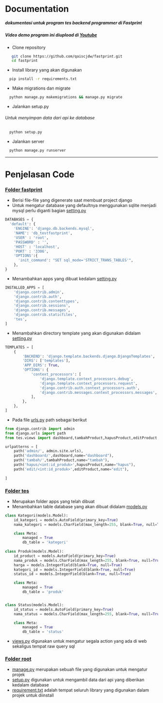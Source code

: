 # **Documentation**
##### dokumentasi untuk program tes backend programmer di Fastprint
##### Video demo program ini diupload di [Youtube](https://youtu.be/ukXaaESyJ6M)
* Clone repository
```bash
   git clone https://github.com/qaiscjdw/fastprint.git
   cd fastprint
```
* Install library yang akan digunakan
```bash
  pip install -r requirements.txt 
```

* Make migrations dan migrate
```bash
  python manage.py makemigrations && manage.py migrate
```

* Jalankan setup.py
###### Untuk menyimpan data dari api ke database ######
```bash
  python setup.py
```

* Jalankan server
```bash
  python manage.py runserver
```
---
# **Penjelasan Code**
### [Folder fastprint](https://github.com/qaiscjdw/fastprint/tree/main/fastprint)
* Berisi file-file yang digenerate saat membuat project django
* Untuk mengatur database yang defaultnya menggunakan sqlite menjadi mysql perlu diganti bagian [setting.py](https://github.com/qaiscjdw/fastprint/blob/main/fastprint/settings.py)

```python
DATABASES = {
  'default': {
    'ENGINE': 'django.db.backends.mysql',
    'NAME': 'db_testfastprint',
    'USER' : 'root',
    'PASSWORD' : '',
    'HOST' : 'localhost',
    'PORT' : '3306',
    'OPTIONS':{
      'init_command': "SET sql_mode='STRICT_TRANS_TABLES'",
    },
}
```
* Menambahkan apps yang dibuat kedalam [setting.py](https://github.com/qaiscjdw/fastprint/blob/main/fastprint/settings.py)
```python
INSTALLED_APPS = [
    'django.contrib.admin',
    'django.contrib.auth',
    'django.contrib.contenttypes',
    'django.contrib.sessions',
    'django.contrib.messages',
    'django.contrib.staticfiles',
    'tes',
]
```
* Menambahkan directory template yang akan digunakan didalam [setting.py](https://github.com/qaiscjdw/fastprint/blob/main/fastprint/settings.py)
```python
TEMPLATES = [
    {
        'BACKEND': 'django.template.backends.django.DjangoTemplates',
        'DIRS': ['templates'],
        'APP_DIRS': True,
        'OPTIONS': {
            'context_processors': [
                'django.template.context_processors.debug',
                'django.template.context_processors.request',
                'django.contrib.auth.context_processors.auth',
                'django.contrib.messages.context_processors.messages',
            ],
        },
    },
]
```
* Pada file [urls.py](https://github.com/qaiscjdw/fastprint/blob/main/fastprint/urls.py) path sebagai berikut
```python
from django.contrib import admin
from django.urls import path
from tes.views import dashboard,tambahProduct,hapusProduct,editProduct

urlpatterns = [
    path('admin/', admin.site.urls),
    path('dashboard/',dashboard,name="dashboard"),
    path('tambah/',tambahProduct,name="tambah"),
    path('hapus/<int:id_produk>',hapusProduct,name="hapus"),
    path('edit/<int:id_produk>',editProduct,name="edit"),
    
]
```

### [Folder tes](https://github.com/qaiscjdw/fastprint/tree/main/tes)
* Merupakan folder apps yang telah dibuat
* Menambahkan table database yang akan dibuat didalam [models.py](https://github.com/qaiscjdw/fastprint/blob/main/tes/models.py)
```python
class Kategori(models.Model):
    id_kategori = models.AutoField(primary_key=True)
    nama_kategori = models.CharField(max_length=255, blank=True, null=True)

    class Meta:
        managed = True
        db_table = 'kategori'
        
class Produk(models.Model):
    id_product = models.AutoField(primary_key=True)
    nama_produk = models.CharField(max_length=255, blank=True, null=True)
    harga = models.IntegerField(blank=True, null=True)
    kategori_id = models.IntegerField(blank=True, null=True)
    status_id = models.IntegerField(blank=True, null=True)

    class Meta:
        managed = True
        db_table = 'produk'


class Status(models.Model):
    id_status = models.AutoField(primary_key=True)
    nama_status = models.CharField(max_length=255, blank=True, null=True)

    class Meta:
        managed = True
        db_table = 'status'
```
* [views.py](https://github.com/qaiscjdw/fastprint/blob/main/tes/views.py) digunakan untuk mengatur segala action yang ada di web sekaligus tempat raw query sql
  
### [Folder root](https://github.com/qaiscjdw/fastprint/tree/main)
* [manage.py](https://github.com/qaiscjdw/fastprint/blob/main/manage.py) merupakan sebuah file yang digunakan untuk mengatur projek
* [setup.py](https://github.com/qaiscjdw/fastprint/blob/main/setup.py) digunakan untuk mengambil data dari api yang diberikan kedalam database
* [requirement.txt](https://github.com/qaiscjdw/fastprint/blob/main/requirement.txt) adalah tempat seluruh library yang digunakan dalam projek untuk diinstall
